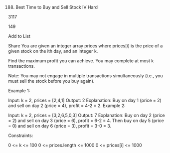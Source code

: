 188. Best Time to Buy and Sell Stock IV
     Hard

3117

149

Add to List

Share
You are given an integer array prices where prices[i] is the price of a given stock on the ith day, and an integer k.

Find the maximum profit you can achieve. You may complete at most k transactions.

Note: You may not engage in multiple transactions simultaneously (i.e., you must sell the stock before you buy again).

Example 1:

Input: k = 2, prices = [2,4,1]
Output: 2
Explanation: Buy on day 1 (price = 2) and sell on day 2 (price = 4), profit = 4-2 = 2.
Example 2:

Input: k = 2, prices = [3,2,6,5,0,3]
Output: 7
Explanation: Buy on day 2 (price = 2) and sell on day 3 (price = 6), profit = 6-2 = 4. Then buy on day 5 (price = 0) and sell on day 6 (price = 3), profit = 3-0 = 3.

Constraints:

0 <= k <= 100
0 <= prices.length <= 1000
0 <= prices[i] <= 1000
